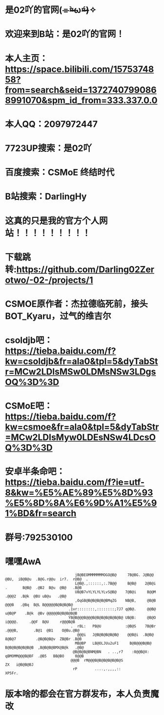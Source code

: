 # 是02吖的官网(⌯︎¤̴̶̷̀ω¤̴̶̷́)✧︎
# 欢迎来到B站：是02吖的官网！
# 本人主页：https://space.bilibili.com/1575374858?from=search&seid=13727407990868991070&spm_id_from=333.337.0.0
# 本人QQ：2097972447
# 7723UP搜索：是02吖
# 百度搜索：CSMoE 终结时代
# B站搜索：DarlingHy
# 这真的只是我的官方个人网站！！！！！！！！！
# 下载跳转:https://github.com/Darling02Zerotwo/-02-/projects/1
# CSMOE原作者：杰拉德临死前，接头BOT_Kyaru，过气的维吉尔
# csoldjb吧：https://tieba.baidu.com/f?kw=csoldjb&fr=ala0&tpl=5&dyTabStr=MCw2LDIsMSw0LDMsNSw3LDgsOQ%3D%3D
# CSMoE吧：https://tieba.baidu.com/f?kw=csmoe&fr=ala0&tpl=5&dyTabStr=MCw2LDIsMyw0LDEsNSw4LDcsOQ%3D%3D
# 安卓半条命吧：https://tieba.baidu.com/f?ie=utf-8&kw=%E5%AE%89%E5%8D%93%E5%8D%8A%E6%9D%A1%E5%91%BD&fr=search
# 群号:792530100
#                                   嘿嘿AwA                                  
                                    jB@BEOMMMMMMMOGO@B@     7B@BG. J@B@@    @BU,  iB@B@u  .B@G.r@@u  ir7.  r@B@  .                                    
                                    L@B@.,::::::,:.7B@@     B@B@    2@B@i   .       B@B@  .@B2  B@u  @B@   .B@B                                       
                                    UB@B7vYLYLYLYLvS@B@    7@B@i     B@@M          .@@@2  .B@k  @BU uB@u   .@B@                                       
                                    ,OqGB@B@B@B@B@BMqZG    NB@B,     @B@B          @@@B   .@Bq  B@L B@@@@@B@B@B@B@                                    
                                 .1vr::::::::,::::::::;7J7 q@B@.     @@B@        u@B@P    .B@k  @Bv @@@@@B@B@B@B@B                                    
                                 YB@B@@@B@@@B@B@B@B@B@B@B@ UB@B:     @B@O      i@@@@.     .@@F  B@U     r@@@B@B                                       
                                  .  rBL:   PB@U           :@B@S    7B@Br    .@@@B,       .B@1  @B1    O@Bu.@B@                                       
                                     @@@i   J@B@B@B@B@B@    @@B@i  .B@B@    8@B@7         .@B@B@B@v  ZB@Br .B@B                                       
                                    MB@BP   LB@OLJUu2uF1     B@B@@@B@B@    B@B@B@B@B@B@B  ,B@B@B@BMX@B@k   .@B@                                       
                                   @B@B@B@BNM@BN   . ..,r7    :0@@B@X:     qBMOMM@@@B@BF  .@B5   BB@BO     0@@B                                       
                                  @@@B  rM@@@B@B@B@B@B@B@S                                        ZX   i@B@B@BJ                                       
                                   rP        ....,.,,,,::                                               XP5Fr.   
# 版本啥的都会在官方群发布，本人负责魔改
                                                                                                                                                      
                                                                                                                                                      
                                                                                                                                                      

